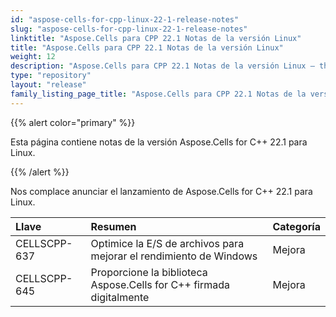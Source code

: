 ```yaml
---
id: "aspose-cells-for-cpp-linux-22-1-release-notes"
slug: "aspose-cells-for-cpp-linux-22-1-release-notes"
linktitle: "Aspose.Cells para CPP 22.1 Notas de la versión Linux"
title: "Aspose.Cells para CPP 22.1 Notas de la versión Linux"
weight: 12
description: "Aspose.Cells para CPP 22.1 Notas de la versión Linux – the latest updates and fixes."
type: "repository"
layout: "release"
family_listing_page_title: "Aspose.Cells para CPP 22.1 Notas de la versión Linux"
---
```

{{% alert color="primary" %}}

Esta página contiene notas de la versión Aspose.Cells for C++ 22.1 para Linux.

{{% /alert %}}

Nos complace anunciar el lanzamiento de Aspose.Cells for C++ 22.1 para Linux.

|**Llave**|**Resumen**|**Categoría**|
|:- |:- |:- |
|CELLSCPP-637| Optimice la E/S de archivos para mejorar el rendimiento de Windows|Mejora|
|CELLSCPP-645| Proporcione la biblioteca Aspose.Cells for C++ firmada digitalmente|Mejora|

